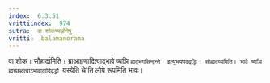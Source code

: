 ```yaml
---
index:  6.3.51
vrittiindex:  974
sutra:  वा शोकष्यञ्रोगेषु
vritti:  balamanorama 
---
```


वा शोक। सौहार्द्यमिति। ब्राआहृणादित्वाद्भावे ष्यञि `ह्मद्भगसिन्द्वन्ते' इत्युभयपदवृद्धिः। सौह्मदय्यमिति। भावे ष्यञि ह्मच्छब्दत्वाऽभावादादिवृद्धौ `यस्येति चे'ति लोपे रूपमिति भावः। 

